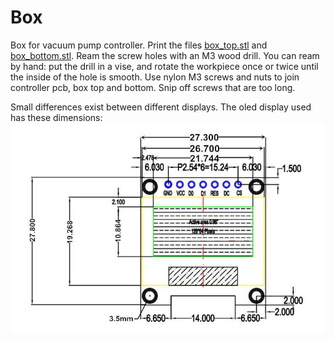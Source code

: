 # Box

Box for vacuum pump controller. Print the files [box_top.stl](box_top.stl) and [box_bottom.stl](box_bottom.stl). Ream the screw holes with an M3 wood drill. You can ream by hand: put the drill in a vise, and rotate the workpiece once or twice until the inside of the hole is smooth. Use nylon M3 screws and nuts to join controller pcb, box top and bottom. Snip off screws that are too long.

Small differences exist between different displays. The oled display used has these dimensions:
![oled](../../images/oled.jpg  "oled 128x64, SSD1306, SPI, 7pin")

